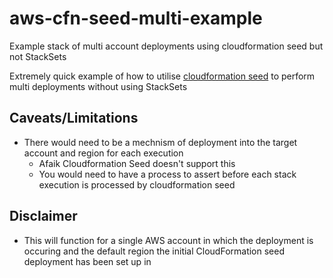 # aws-cfn-seed-multi-example

Example stack of multi account deployments using cloudformation seed but not StackSets

Extremely quick example of how to utilise [cloudformation seed](https://github.com/Innablr/cloudformation-seed) to perform multi deployments without using StackSets

## Caveats/Limitations

- There would need to be a mechnism of deployment into the target account and region for each execution
  - Afaik Cloudformation Seed doesn't support this
  - You would need to have a process to assert before each stack execution is processed by cloudformation seed

## Disclaimer

- This will function for a single AWS account in which the deployment is occuring and the default region the initial CloudFormation seed deployment has been set up in
